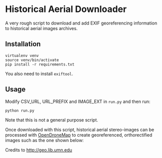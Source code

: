# Historical Aerial Downloader

A very rough script to download and add EXIF georeferencing information to historical aerial images archives.

## Installation

```
virtualenv venv
source venv/bin/activate
pip install -r requirements.txt
```

You also need to install `exiftool`.

## Usage

Modify CSV_URL, URL_PREFIX and IMAGE_EXT in `run.py` and then run:

```
python run.py
```

Note that this is not a general purpose script.

Once downloaded with this script, historical aerial stereo-images can be processed with [OpenDroneMap](https://opendronemap.org) to create georeferenced, orthorectified images such as the one shown below:



Credits to http://geo.lib.umn.edu